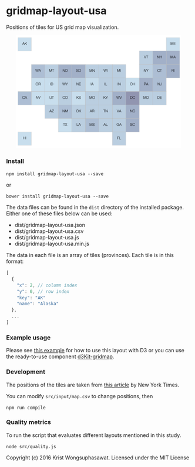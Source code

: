 # gridmap-layout-usa

Positions of tiles for US grid map visualization.

<p align="center">
  <img src="examples/screenshot.png" width="450">
</p>

### Install

```
npm install gridmap-layout-usa --save
```

or

```
bower install gridmap-layout-usa --save
```

The data files can be found in the ```dist``` directory of the installed package. Either one of these files below can be used:

- dist/gridmap-layout-usa.json
- dist/gridmap-layout-usa.csv
- dist/gridmap-layout-usa.js
- dist/gridmap-layout-usa.min.js

The data in each file is an array of tiles (provinces). Each tile is in this format:

```javascript
[
  {
    "x": 2, // column index
    "y": 0, // row index
    "key": "AK"
    "name": "Alaska"
  },
  ...
]
```

### Example usage

Please see [this example](http://bl.ocks.org/kristw/2f628465e36f9821325d) for how to use this layout with D3 or you can use the ready-to-use component [d3Kit-gridmap](https://github.com/kristw/d3kit-gridmap).

### Development

The positions of the tiles are taken from [this article](http://www.nytimes.com/interactive/2013/06/26/us/scotus-gay-marriage.html) by New York Times.

You can modify `src/input/map.csv` to change positions, then

```
npm run compile
```

### Quality metrics

To run the script that evaluates different layouts mentioned in this study.

```
node src/quality.js
```

Copyright (c) 2016 Krist Wongsuphasawat. Licensed under the MIT License
